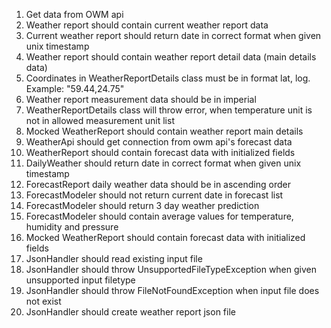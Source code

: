 1. Get data from OWM api
2. Weather report should contain current weather report data
3. Current weather report should return date in correct format when given unix timestamp
4. Weather report should contain weather report detail data (main details data)
5. Coordinates in WeatherReportDetails class must be in format lat, log. Example: "59.44,24.75"
6. Weather report measurement data should be in imperial
7. WeatherReportDetails class will throw error, when temperature unit is not in allowed measurement unit list 
8. Mocked WeatherReport should contain weather report main details
9. WeatherApi should get connection from owm api's forecast data
10. WeatherReport should contain forecast data with initialized fields
11. DailyWeather should return date in correct format when given unix timestamp
12. ForecastReport daily weather data should be in ascending order
13. ForecastModeler should not return current date in forecast list
14. ForecastModeler should return 3 day weather prediction 
15. ForecastModeler should contain average values for temperature, humidity and pressure
16. Mocked WeatherReport should contain forecast data with initialized fields
17. JsonHandler should read existing input file
18. JsonHandler should throw UnsupportedFileTypeException when given unsupported input filetype
19. JsonHandler should throw FileNotFoundException when input file does not exist
20. JsonHandler should create weather report json file